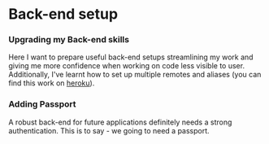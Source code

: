 # Back-end setup

### Upgrading my Back-end skills
Here I want to prepare useful back-end setups streamlining my work and giving me more confidence when working on code less visible to user. Additionally, I've learnt how to set up multiple remotes and aliases (you can find this work on [heroku](https://damp-gorge-32231.herokuapp.com/)).

### Adding Passport
A robust back-end for future applications definitely needs a strong authentication. This is to say - we going to need a passport.